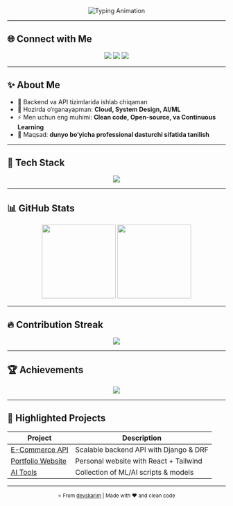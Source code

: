 <!-- README.md - Elegant & Premium Profile for devskarim -->

<p align="center">
  <img src="https://readme-typing-svg.herokuapp.com?font=Fira+Code&weight=600&size=28&duration=3000&pause=1000&color=00C2FF&center=true&vCenter=true&width=600&lines=👋+Assalomu+alaykum!;Men+Karimov+(devskarim);Full+Stack+Developer;Backend+%7C+AI%2FML+Learner;Open+Source+Contributor" alt="Typing Animation" />
</p>

---

## 🌐 Connect with Me
<p align="center">
  <a href="https://github.com/devskarim"><img src="https://img.shields.io/badge/GitHub-181717?style=flat-square&logo=github" /></a>
  <a href="https://t.me/krmv772"><img src="https://img.shields.io/badge/Telegram-26A5E4?style=flat-square&logo=telegram&logoColor=white" /></a>
  <a href="mailto:devizzatillo@gmail.com"><img src="https://img.shields.io/badge/Email-D14836?style=flat-square&logo=gmail&logoColor=white" /></a>
</p>

---

## ✨ About Me
- 🔭 Backend va API tizimlarida ishlab chiqaman  
- 🌱 Hozirda o‘rganayapman: **Cloud, System Design, AI/ML**  
- ⚡ Men uchun eng muhimi: **Clean code, Open-source, va Continuous Learning**  
- 🎯 Maqsad: **dunyo bo‘yicha professional dasturchi sifatida tanilish**  

---

## 🧰 Tech Stack
<p align="center">
  <img src="https://skillicons.dev/icons?i=python,fastapi,django,flask,js,react,nodejs,postgres,mysql,mongodb,git,github,docker,linux,vscode&perline=8" />
</p>

---

## 📊 GitHub Stats
<p align="center">
  <img src="https://github-readme-stats.vercel.app/api?username=devskarim&show_icons=true&theme=tokyonight&hide_border=true" height="170" />
  <img src="https://github-readme-stats.vercel.app/api/top-langs/?username=devskarim&layout=compact&theme=tokyonight&hide_border=true" height="170" />
</p>

---

## 🔥 Contribution Streak
<p align="center">
  <img src="https://streak-stats.demolab.com?user=devskarim&theme=tokyonight&hide_border=true" />
</p>

---

## 🏆 Achievements
<p align="center">
  <img src="https://github-profile-trophy.vercel.app/?username=devskarim&theme=onedark&no-frame=true&margin-w=10&margin-h=10" />
</p>

---

## 🚀 Highlighted Projects
| Project | Description |
|---------|-------------|
| [E-Commerce API](https://github.com/devskarim/ecommerce-api) | Scalable backend API with Django & DRF |
| [Portfolio Website](https://github.com/devskarim/portfolio) | Personal website with React + Tailwind |
| [AI Tools](https://github.com/devskarim/ai-tools) | Collection of ML/AI scripts & models |

---

<p align="center">
  <sub>⭐ From <a href="https://github.com/devskarim">devskarim</a> | Made with ❤️ and clean code</sub>
</p>
